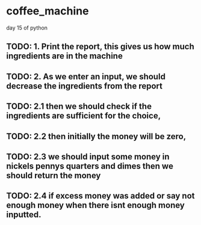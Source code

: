 # coffee_machine
day 15 of python
## TODO: 1. Print the report, this gives us how much ingredients are in the machine
## TODO: 2. As we enter an input, we should decrease the ingredients from the report
## TODO: 2.1 then we should check if the ingredients are sufficient for the choice,
## TODO: 2.2 then initially the money will be zero,
## TODO: 2.3 we should input some money in nickels pennys quarters and dimes then we should return the money
## TODO: 2.4 if excess money was added or say not enough money when there isnt enough money inputted.
